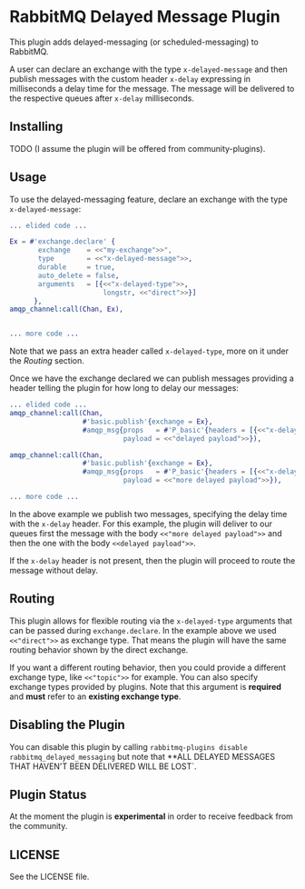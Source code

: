 # RabbitMQ Delayed Message Plugin #

This plugin adds delayed-messaging (or scheduled-messaging) to
RabbitMQ.

A user can declare an exchange with the type `x-delayed-message` and
then publish messages with the custom header `x-delay` expressing in
milliseconds a delay time for the message. The message will be
delivered to the respective queues after `x-delay` milliseconds.

## Installing ##

TODO (I assume the plugin will be offered from community-plugins).

## Usage ##

To use the delayed-messaging feature, declare an exchange with the
type `x-delayed-message`:

```erlang
... elided code ...

Ex = #'exchange.declare' {
       exchange    = <<"my-exchange">>",
       type        = <<"x-delayed-message">>,
       durable     = true,
       auto_delete = false,
       arguments   = [{<<"x-delayed-type">>,
                       longstr, <<"direct">>}]
      },
amqp_channel:call(Chan, Ex),


... more code ...
```

Note that we pass an extra header called `x-delayed-type`, more on it
under the _Routing_ section.

Once we have the exchange declared we can publish messages providing a
header telling the plugin for how long to delay our messages:

```erlang
... elided code ...
amqp_channel:call(Chan,
                  #'basic.publish'{exchange = Ex},
                  #amqp_msg{props   = #'P_basic'{headers = [{<<"x-delay">>, signedint, 5000}]},
                            payload = <<"delayed payload">>}),

amqp_channel:call(Chan,
                  #'basic.publish'{exchange = Ex},
                  #amqp_msg{props   = #'P_basic'{headers = [{<<"x-delay">>, signedint, 1000}]},
                            payload = <<"more delayed payload">>}),

... more code ...
```

In the above example we publish two messages, specifying the delay
time with the `x-delay` header. For this example, the plugin will
deliver to our queues first the message with the body `<<"more delayed
payload">>` and then the one with the body `<<delayed payload">>`.

If the `x-delay` header is not present, then the plugin will proceed
to route the message without delay.

## Routing ##

This plugin allows for flexible routing via the `x-delayed-type`
arguments that can be passed during `exchange.declare`. In the example
above we used `<<"direct">>` as exchange type. That means the plugin
will have the same routing behavior shown by the direct exchange.

If you want a different routing behavior, then you could provide a
different exchange type, like `<<"topic">>` for example. You can also
specify exchange types provided by plugins. Note that this argument is
**required** and **must** refer to an **existing exchange type**.

## Disabling the Plugin ##

You can disable this plugin by calling `rabbitmq-plugins disable
rabbitmq_delayed_messaging` but note that **ALL DELAYED MESSAGES THAT
HAVEN'T BEEN DELIVERED WILL BE LOST`.

## Plugin Status ##

At the moment the plugin is **experimental** in order to receive
feedback from the community.

## LICENSE ##

See the LICENSE file.
